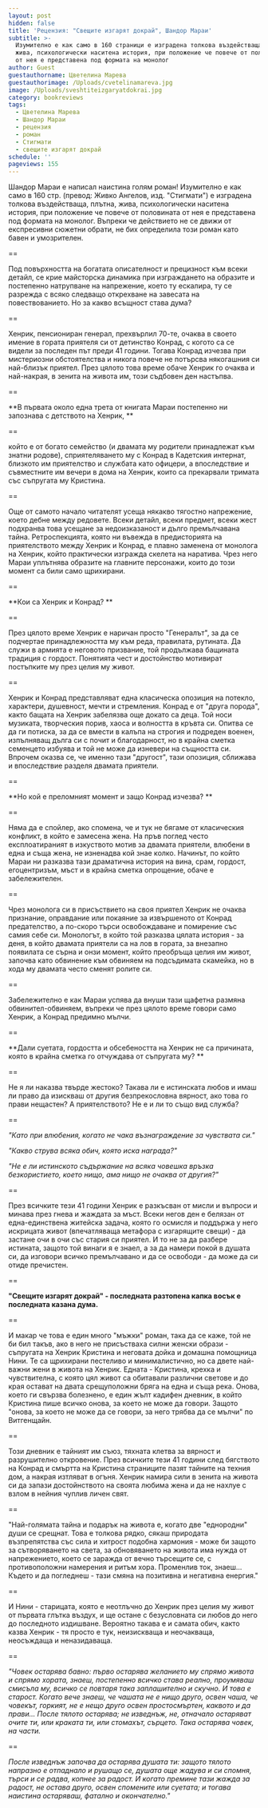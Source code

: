 ```yaml
---
layout: post
hidden: false
title: 'Рецензия: "Свещите изгарят докрай", Шандор Мараи'
subtitle: >-
  Изумително е как само в 160 страници е изградена толкова въздействаща, плътна,
  жива, психологически наситена история, при положение че повече от половината
  от нея е представена под формата на монолог
author: Guest
guestauthorname: Цветелина Марева
guestauthorimage: /Uploads/cvetelinamareva.jpg
image: /Uploads/sveshtiteizgaryatdokrai.jpg
category: bookreviews
tags:
  - Цветелина Марева
  - Шандор Мараи
  - рецензия
  - роман
  - Стигмати
  - свещите изгарят докрай
schedule: ''
pageviews: 155
---
```

Шандор Мараи е написал наистина голям роман! Изумително е как само в 160 стр. (превод: Живко Ангелов, изд. "Стигмати") е изградена толкова въздействаща, плътна, жива, психологически наситена история, при положение че повече от половината от нея е представена под формата на монолог. Въпреки че действието не се движи от експресивни сюжетни обрати, не бих определила този роман като бавен и умозрителен.

\==

Под повърхността на богатата описателност и прецизност към всеки детайл, се крие майсторска динамика при изграждането на образите и постепенно натрупване на напрежение, което ту ескалира, ту се разрежда с всяко следващо открехване на завесата на повествованието. Но за какво всъщност става дума?

\==

Хенрик, пенсиониран генерал, прехвърлил 70-те, очаква в своето имение в гората приятеля си от детинство Конрад, с когото са се видели за последен път преди 41 години. Тогава Конрад изчезва при мистериозни обстоятелства и никога повече не потърсва някогашния си най-близък приятел. През цялото това време обаче Хенрик го очаква и най-накрая, в зенита на живота им, този съдбовен ден настъпва.

\==

**В първата около една трета от книгата Мараи постепенно ни запознава с детството на Хенрик, **

\==

който е от богато семейство (и двамата му родители принадлежат към знатни родове), сприятеляването му с Конрад в Кадетския интернат, близкото им приятелство и службата като офицери, а впоследствие и съвместните им вечери в дома на Хенрик, които са прекарвали тримата със съпругата му Кристина.

\==

Още от самото начало читателят усеща някакво тягостно напрежение, което дебне между редовете. Всеки детайл, всеки предмет, всеки жест подхранва това усещане за недоизказаност и дълго премълчавана тайна. Ретроспекцията, която ни въвежда в предисторията на приятелството между Хенрик и Конрад, е плавно заменена от монолога на Хенрик, който практически изгражда скелета на наратива. Чрез него Мараи уплътнява образите на главните персонажи, които до този момент са били само щрихирани.

\==

**Кои са Хенрик и Конрад? **

\==

През цялото време Хенрик е наричан просто "Генералът", за да се подчертае принадлежността му към реда, правилата, рутината. Да служи в армията е неговото призвание, той продължава бащината традиция с гордост. Понятията чест и достойнство мотивират постъпките му през целия му живот. 

\==

Хенрик и Конрад представляват една класическа опозиция на потекло, характери, душевност, мечти и стремления. Конрад е от "друга порода", както бащата на Хенрик забелязва още докато са деца. Той носи музиката, творческия порив, хаоса и волността в кръвта си. Опитва се да ги потиска, за да се вмести в калъпа на строгия и подреден военен, изпълняващ дълга си с почит и благодарност, но в крайна сметка семенцето избуява и той не може да изневери на същността си. Впрочем оказва се, че именно тази "другост", тази опозиция, сближава и впоследствие разделя двамата приятели.

\==

**Но кой е преломният момент и защо Конрад изчезва? **

\==

Няма да е спойлер, ако спомена, че и тук не бягаме от класическия конфликт, в който е замесена жена. На пръв поглед често експлоатираният в изкуството мотив за двамата приятели, влюбени в една и съща жена, не изненадва кой знае колко. Начинът, по който Мараи ни разказва тази драматична история на вина, срам, гордост, егоцентризъм, мъст и в крайна сметка опрощение, обаче е забележителен.

\==

Чрез монолога си в присъствието на своя приятел Хенрик не очаква признание, оправдание или покаяние за извършеното от Конрад предателство, а по-скоро търси освобождаване и помирение със самия себе си. Монологът, в който той разказва цялата история - за деня, в който двамата приятели са на лов в гората, за внезапно появилата се сърна и онзи момент, който преобръща целия им живот, започва като обвинение към обвиняем на подсъдимата скамейка, но в хода му двамата често сменят ролите си.

\==

Забележително е как Мараи успява да внуши тази щафетна размяна обвинител-обвиняем, въпреки че през цялото време говори само Хенрик, а Конрад предимно мълчи.

\==

**Дали суетата, гордостта и обсебеността на Хенрик не са причината, която в крайна сметка го отчуждава от съпругата му? **

\==

Не я ли наказва твърде жестоко? Такава ли е истинската любов и имаш ли право да изискваш от другия безпрекословна вярност, ако това го прави нещастен? А приятелството? Не е и ли то също вид служба?

\==

_"Като при влюбения, когато не чака възнаграждение за чувствата си."_

_"Какво струва всяка обич, която иска награда?"_

_"Не е ли истинското съдържание на всяка човешка връзка безкористието, което нищо, ама нищо не очаква от другия?"_

\==

През всичките тези 41 години Хенрик е разкъсван от мисли и въпроси и минава през гнева и жаждата за мъст. Всеки негов ден е белязан от една-единствена житейска задача, която го осмисля и поддържа у него искрицата живот (впечатляваща метафора с изгарящите свещи) - да застане очи в очи със стария си приятел. И то не за да разбере истината, защото той винаги я е знаел, а за да намери покой в душата си, да изговори всичко премълчавано и да се освободи - да може да си отиде пречистен.

\==

**"Свещите изгарят докрай" - последната разтопена капка восък е последната казана дума.**

\==

И макар че това е един много "мъжки" роман, така да се каже, той не би бил такъв, ако в него не присъстваха силни женски образи - съпругата на Хенрик Кристина и неговата дойка и домашна помощница Нини. Те са щрихирани пестеливо и минималистично, но са двете най-важни жени в живота на Хенрик. Едната - Кристина, крехка и чувствителна, с която цял живот са обитавали различни светове и до края остават на двата срещуположни бряга на една и съща река. Онова, което ги свързва болезнено, е един жълт кадифен дневник, в който Кристина пише всичко онова, за което не може да говори. Защото "онова, за което не може да се говори, за него трябва да се мълчи" по Витгенщайн.

\==

Този дневник е тайният им съюз, тяхната клетва за вярност и разрушително откровение. През всичките тези 41 години след бягството на Конрад и смъртта на Кристина страниците пазят тайните на техния дом, а накрая изтляват в огъня. Хенрик намира сили в зенита на живота си да запази достойнството на своята любима жена и да не нахлуе с взлом в нейния чуплив личен свят.

\==

"Най-голямата тайна и подарък на живота е, когато две "еднородни" души се срещнат. Това е толкова рядко, сякаш природата възпрепятства със сила и хитрост подобна хармония - може би защото за сътворяването на света, за обновяването на живота има нужда от напрежението, което се заражда от вечно търсещите се, с противоположни намерения и ритъм хора. Променлив ток, знаеш... Където и да погледнеш - тази смяна на позитивна и негативна енергия."

\==

И Нини - старицата, която е неотлъчно до Хенрик през целия му живот от първата глътка въздух, и ще остане с безусловната си любов до него до последното издишване. Вероятно такава е и самата обич, както казва Хенрик - тя просто е тук, неизискваща и неочакваща, неосъждаща и неназидаваща.

\==

_"Човек остарява бавно: първо остарява желанието му спрямо живота и спрямо хората, знаеш, постепенно всичко става реално, проумяваш смисъла му, всичко се повтаря така заплашително и скучно. И това е старост. Когато вече знаеш, че чашата не е нищо друго, освен чаша, че човекът, горкият, не е нещо друго освен простосмъртен, каквото и да прави... После тялото остарява; не изведнъж, не, отначало остаряват очите ти, или краката ти, или стомахът, сърцето. Така остарява човек, на части._

\==

_После изведнъж започва да остарява душата ти: защото тялото напразно е отпаднало и рушащо се, душата още жадува и си спомня, търси и се радва, копнее за радост. И когато премине тази жажда за радост, не остава друго, освен спомените или суетата; и тогава наистина остаряваш, фатално и окончателно."_
